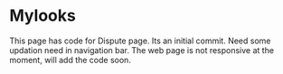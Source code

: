 # Mylooks

This page has code for Dispute page. Its an initial commit. Need some updation need in navigation bar. 
The web page is not responsive at the moment, will add the code soon.
